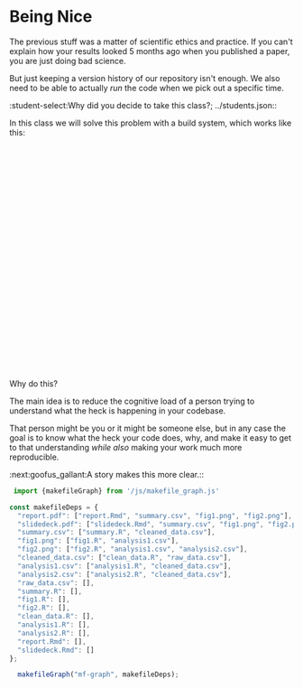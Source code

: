 Being Nice
==========

The previous stuff was a matter of scientific ethics and practice. If you can't
explain how your results looked 5 months ago when you published a paper, you are
just doing bad science.

But just keeping a version history of our repository isn't enough. We also need
to be able to actually _run_ the code when we pick out a specific time.

:student-select:Why did you decide to take this class?; ../students.json::

In this class we will solve this problem with a build system, which works like 
this:

<svg id="mf-graph" style="width: 100%; height: 400px;"></svg>

Why do this?

The main idea is to reduce the cognitive load of a person trying to understand
what the heck is happening in your codebase. 

That person might be you or it might be someone else, but in any case
the goal is to know what the heck your code does, why, and make it easy to
get to that understanding _while also_ making your work much more reproducible.

:next:goofus_gallant:A story makes this more clear.::

```javascript browser
 import {makefileGraph} from '/js/makefile_graph.js'

const makefileDeps = {
  "report.pdf": ["report.Rmd", "summary.csv", "fig1.png", "fig2.png"],
  "slidedeck.pdf": ["slidedeck.Rmd", "summary.csv", "fig1.png", "fig2.png"],
  "summary.csv": ["summary.R", "cleaned_data.csv"],
  "fig1.png": ["fig1.R", "analysis1.csv"],
  "fig2.png": ["fig2.R", "analysis1.csv", "analysis2.csv"],
  "cleaned_data.csv": ["clean_data.R", "raw_data.csv"],
  "analysis1.csv": ["analysis1.R", "cleaned_data.csv"],
  "analysis2.csv": ["analysis2.R", "cleaned_data.csv"],
  "raw_data.csv": [],
  "summary.R": [],
  "fig1.R": [],
  "fig2.R": [],
  "clean_data.R": [],
  "analysis1.R": [],
  "analysis2.R": [],
  "report.Rmd": [],
  "slidedeck.Rmd": []
};

  makefileGraph("mf-graph", makefileDeps);
```

